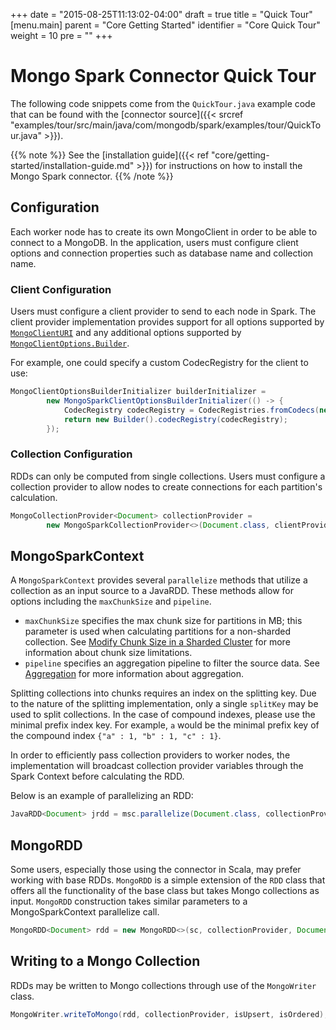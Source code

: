+++
date = "2015-08-25T11:13:02-04:00"
draft = true
title = "Quick Tour"
[menu.main]
  parent = "Core Getting Started"
  identifier = "Core Quick Tour"
  weight = 10
  pre = "<i class='fa'></i>"
+++

# Mongo Spark Connector Quick Tour

The following code snippets come from the `QuickTour.java` example code that
can be found with the [connector source]({{< srcref "examples/tour/src/main/java/com/mongodb/spark/examples/tour/QuickTour.java" >}}).

{{% note %}}
See the [installation guide]({{< ref "core/getting-started/installation-guide.md" >}})
for instructions on how to install the Mongo Spark connector.
{{% /note %}}

## Configuration
Each worker node has to create its own MongoClient in order to be able to
connect to a MongoDB. In the application, users must configure client
options and connection properties such as database name and collection name.

### Client Configuration
Users must configure a client provider to send to each node in Spark. The
client provider implementation provides support for all options supported by
[`MongoClientURI`](http://api.mongodb.org/java/current/com/mongodb/MongoClientURI.html)
and any additional options supported by
[`MongoClientOptions.Builder`](http://api.mongodb.org/java/current/com/mongodb/MongoClientOptions.Builder.html).

For example, one could specify a custom CodecRegistry for the client to use:

```java
MongoClientOptionsBuilderInitializer builderInitializer =
        new MongoSparkClientOptionsBuilderInitializer(() -> {
            CodecRegistry codecRegistry = CodecRegistries.fromCodecs(new DocumentCodec());
            return new Builder().codecRegistry(codecRegistry);
        });
```

### Collection Configuration
RDDs can only be computed from single collections. Users must configure a
collection provider to allow nodes to create connections for each partition's
calculation.

```java
MongoCollectionProvider<Document> collectionProvider =
        new MongoSparkCollectionProvider<>(Document.class, clientProvider, database, collection);
```

## MongoSparkContext
A `MongoSparkContext` provides several `parallelize` methods that utilize a
collection as an input source to a JavaRDD. These methods allow for options
including the `maxChunkSize` and `pipeline`.

* `maxChunkSize` specifies the max chunk size for partitions in MB; this
  parameter is used when calculating partitions for a non-sharded collection.
  See
  [Modify Chunk Size in a Sharded Cluster](http://docs.mongodb.org/manual/tutorial/modify-chunk-size-in-sharded-cluster/)
  for more information about chunk size limitations.
* `pipeline` specifies an aggregation pipeline to filter the source data. See
  [Aggregation](http://docs.mongodb.org/manual/aggregation/) for more
  information about aggregation.

Splitting collections into chunks requires an index on the splitting key. Due
to the nature of the splitting implementation, only a single `splitKey` may
be used to split collections. In the case of compound indexes, please use the
minimal prefix index key. For example, `a` would be the minimal prefix key
of the compound index `{"a" : 1, "b" : 1, "c" : 1}`.

In order to efficiently pass collection providers to worker nodes, the
implementation will broadcast collection provider variables through the Spark
Context before calculating the RDD.

Below is an example of parallelizing an RDD:

```java
JavaRDD<Document> jrdd = msc.parallelize(Document.class, collectionProvider, splitKey);
```

## MongoRDD
Some users, especially those using the connector in Scala, may prefer working
with base RDDs. `MongoRDD` is a simple extension of the `RDD` class that
offers all the functionality of the base class but takes Mongo collections as
input. `MongoRDD` construction takes similar parameters to a MongoSparkContext
parallelize call.

```java
MongoRDD<Document> rdd = new MongoRDD<>(sc, collectionProvider, Document.class, splitKey);
```

## Writing to a Mongo Collection
RDDs may be written to Mongo collections through use of the `MongoWriter`
class.

```java
MongoWriter.writeToMongo(rdd, collectionProvider, isUpsert, isOrdered);
```
